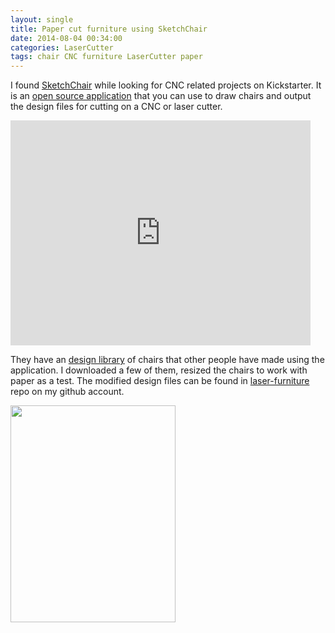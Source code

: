```yaml
---
layout: single
title: Paper cut furniture using SketchChair
date: 2014-08-04 00:34:00
categories: LaserCutter
tags: chair CNC furniture LaserCutter paper
---
```

I found <a href="https://www.kickstarter.com/projects/diatom/sketchchair-furniture-designed-by-you">SketchChair</a> while looking for CNC related projects on Kickstarter. It is an <a href="http://sketchchair.cc/">open source application</a> that you can use to draw chairs and output the design files for cutting on a CNC or laser cutter.

<iframe src="https://www.kickstarter.com/projects/diatom/sketchchair-furniture-designed-by-you/widget/video.html" width="480" height="360" frameborder="0" scrolling="no"> </iframe>

They have an <a href="http://sketchchair.cc/designs">design library</a> of chairs that other people have made using the application. I downloaded a few of them, resized the chairs to work with paper as a test. The modified design files can be found in <a href="https://github.com/funvill/Laser-furniture/tree/master/SketchChair">laser-furniture</a> repo on my github account.

<img class="ngg_displayed_gallery mceItem" src="/nextgen-attach_to_post/preview/id--3997" alt="" width="264" height="347" />

&nbsp;

&nbsp;

